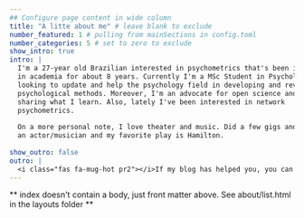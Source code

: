 ```yaml
---
## Configure page content in wide column
title: "A litte about me" # leave blank to exclude
number_featured: 1 # pulling from mainSections in config.toml
number_categories: 5 # set to zero to exclude
show_intro: true
intro: |
  I'm a 27-year old Brazilian interested in psychometrics that's been involved 
  in academia for about 8 years. Currently I'm a MSc Student in Psychology 
  looking to update and help the psychology field in developing and revising
  psychological methods. Moreover, I'm an advocate for open science and enjoy 
  sharing what I learn. Also, lately I've been interested in network 
  psychometrics.
  
  On a more personal note, I love theater and music. Did a few gigs and plays as
  an actor/musician and my favorite play is Hamilton.
  
show_outro: false
outro: |
  <i class="fas fa-mug-hot pr2"></i>If my blog has helped you, you can [buy me a coffee](https://ko-fi.com/gabrielrr)!
---
```


** index doesn't contain a body, just front matter above.
See about/list.html in the layouts folder **
